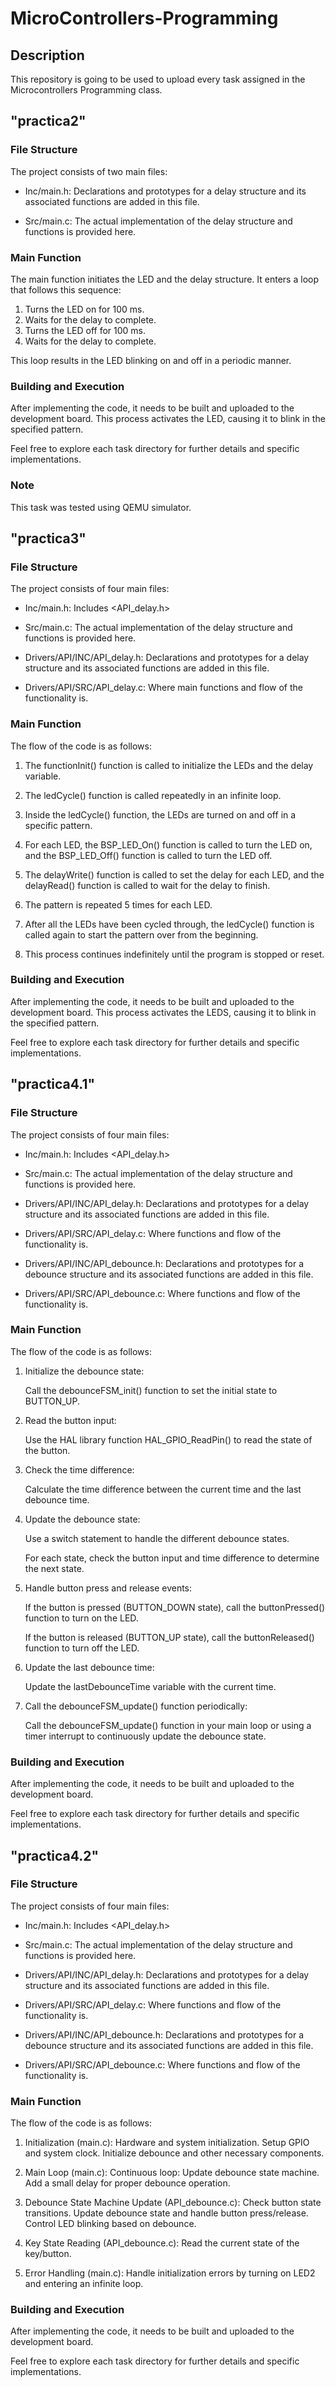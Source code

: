 # MicroControllers-Programming

## Description
This repository is going to be used to upload every task assigned in the Microcontrollers Programming class.

## "practica2"

### File Structure

The project consists of two main files:
 
- Inc/main.h: Declarations and prototypes for a delay structure and its associated functions are added in this file.

- Src/main.c: The actual implementation of the delay structure and functions is provided here.

### Main Function

The main function initiates the LED and the delay structure. It enters a loop that follows this sequence:

1. Turns the LED on for 100 ms.
2. Waits for the delay to complete.
3. Turns the LED off for 100 ms.
4. Waits for the delay to complete.

This loop results in the LED blinking on and off in a periodic manner.

### Building and Execution

After implementing the code, it needs to be built and uploaded to the development board. This process activates the LED, causing it to blink in the specified pattern.

Feel free to explore each task directory for further details and specific implementations.

### Note

This task was tested using QEMU simulator.

## "practica3"

### File Structure

The project consists of four main files:
 
- Inc/main.h: Includes <API_delay.h>

- Src/main.c: The actual implementation of the delay structure and functions is provided here.

- Drivers/API/INC/API_delay.h: Declarations and prototypes for a delay structure and its associated functions are added in this file.

- Drivers/API/SRC/API_delay.c: Where main functions and flow of the functionality is.

### Main Function

The flow of the code is as follows:

1. The functionInit() function is called to initialize the LEDs and the delay variable.

2. The ledCycle() function is called repeatedly in an infinite loop.

3. Inside the ledCycle() function, the LEDs are turned on and off in a specific pattern.

4. For each LED, the BSP_LED_On() function is called to turn the LED on, and the BSP_LED_Off() function is called to turn the LED off.

5. The delayWrite() function is called to set the delay for each LED, and the delayRead() function is called to wait for the delay to finish.

6. The pattern is repeated 5 times for each LED.

7. After all the LEDs have been cycled through, the ledCycle() function is called again to start the pattern over from the beginning.

8. This process continues indefinitely until the program is stopped or reset.

### Building and Execution

After implementing the code, it needs to be built and uploaded to the development board. This process activates the LEDS, causing it to blink in the specified pattern.

Feel free to explore each task directory for further details and specific implementations.

## "practica4.1"

### File Structure

The project consists of four main files:
 
- Inc/main.h: Includes <API_delay.h>

- Src/main.c: The actual implementation of the delay structure and functions is provided here.

- Drivers/API/INC/API_delay.h: Declarations and prototypes for a delay structure and its associated functions are added in this file.

- Drivers/API/SRC/API_delay.c: Where functions and flow of the functionality is.

- Drivers/API/INC/API_debounce.h: Declarations and prototypes for a debounce structure and its associated functions are added in this file.

- Drivers/API/SRC/API_debounce.c: Where functions and flow of the functionality is.

### Main Function

The flow of the code is as follows:

1. Initialize the debounce state:

    Call the debounceFSM_init() function to set the initial state to BUTTON_UP.

2. Read the button input:

    Use the HAL library function HAL_GPIO_ReadPin() to read the state of the button.

3. Check the time difference:

    Calculate the time difference between the current time and the last debounce time.

4. Update the debounce state:

    Use a switch statement to handle the different debounce states.

    For each state, check the button input and time difference to determine the next state.

5. Handle button press and release events:

    If the button is pressed (BUTTON_DOWN state), call the buttonPressed() function to turn on the LED.

    If the button is released (BUTTON_UP state), call the buttonReleased() function to turn off the LED.

6. Update the last debounce time:

    Update the lastDebounceTime variable with the current time.

7. Call the debounceFSM_update() function periodically:

    Call the debounceFSM_update() function in your main loop or using a timer interrupt to continuously update the debounce state.

### Building and Execution

After implementing the code, it needs to be built and uploaded to the development board.

Feel free to explore each task directory for further details and specific implementations.

## "practica4.2"

### File Structure

The project consists of four main files:
 
- Inc/main.h: Includes <API_delay.h>

- Src/main.c: The actual implementation of the delay structure and functions is provided here.

- Drivers/API/INC/API_delay.h: Declarations and prototypes for a delay structure and its associated functions are added in this file.

- Drivers/API/SRC/API_delay.c: Where functions and flow of the functionality is.

- Drivers/API/INC/API_debounce.h: Declarations and prototypes for a debounce structure and its associated functions are added in this file.

- Drivers/API/SRC/API_debounce.c: Where functions and flow of the functionality is.

### Main Function

The flow of the code is as follows:

1. Initialization (main.c):
        Hardware and system initialization.
        Setup GPIO and system clock.
        Initialize debounce and other necessary components.

2. Main Loop (main.c):
        Continuous loop:
            Update debounce state machine.
            Add a small delay for proper debounce operation.

3. Debounce State Machine Update (API_debounce.c):
        Check button state transitions.
        Update debounce state and handle button press/release.
        Control LED blinking based on debounce.

4. Key State Reading (API_debounce.c):
        Read the current state of the key/button.

5. Error Handling (main.c):
        Handle initialization errors by turning on LED2 and entering an infinite loop.

### Building and Execution

After implementing the code, it needs to be built and uploaded to the development board.

Feel free to explore each task directory for further details and specific implementations.